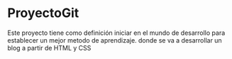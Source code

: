 # ProyectoGit
Este proyecto tiene como definición iniciar en el mundo de desarrollo para establecer un mejor metodo de aprendizaje. donde se va a desarrollar un blog a partir de HTML y CSS
